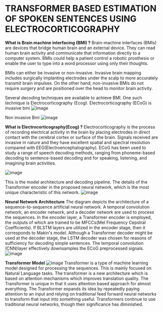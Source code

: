 # TRANSFORMER BASED ESTIMATION OF SPOKEN SENTENCES USING ELECTROCORTICOGRAPHY

**What is Brain machine interfacing (BMI) ?**
Brain-machine interfaces (BMIs) are devices that bridge human brain and an external device. They can read human brain activity and communicate that information directly to a computer system. BMIs could help a patient control a robotic prosthesis or enable the user to type into a word processor using only their thoughts.

BMIs can either be invasive or non-invasive. Invasive brain mapping includes surgically implanting electrodes under the scalp to more accurately transmit brain impulses. On the other hand, non-invasive BMIs do not require surgery and are positioned over the head to monitor brain activity. 

Several decoding techniques are available to achieve BMI. One such technique is Electrocorticography (Ecog).
Electrocorticography (ECoG) is invasive bmi
![image](https://github.com/krishnavenika/FIRST/assets/107589860/ef46b55c-fb88-4ce2-8a5d-acaedaa62c1f)

Non invasive Bmi
![image](https://github.com/krishnavenika/FIRST/assets/107589860/485bb089-2b77-4825-a2cc-ecb48d77e655)

**What is Electrocorticography(Ecog) ?**
Electrocorticography is the process of recording electrical activity in the brain by placing electrodes in direct contact with the cerebral cortex or surface of the brain.
Signals received are invasive in nature and they have excellent spatial and spectral resolution compared with EEG(Electroencephalography).
ECoG has been used to study a range of speech decoding methods, ranging from phoneme-based decoding to sentence-based decoding and for speaking, listening, and imagining brain activities.

![image](https://github.com/krishnavenika/FIRST/assets/107589860/5311393f-806a-412d-baff-b4a709623e26)

This is the model architecture and decoding pipeline. The details of the Transformer encoder in the proposed neural network, which is the most unique characteristic of this network.
![image](https://github.com/krishnavenika/FIRST/assets/107589860/9dacc681-e06c-4db8-bbfb-da24dffb6a3b)


**Neural Network Architecture**
The diagram depicts the architecture of a sequence-to-sequence artificial neural network. A temporal convolution network, an encoder network, and a decoder network are used to process the sequences.
In the encoder layer, a Transformer encoder is employed, the outputs of which are trained to be MFCCs(Mel Frequency Cepstral Coefficients). If  BLSTM layers are utilized in the encoder stage, then it corresponds to Makin's model. Although a Transformer decoder might be used at the decoder stage, the LSTM decoder was chosen for reasons of sufficiency for decoding simple sentences.
The temporal convolution (CNN)layer effectively downsamples the ECoG preprocessed signals. 
![image](https://github.com/krishnavenika/FIRST/assets/107589860/e586012c-43bf-4d2f-83bf-21d8fa824abd)

**Transformer Model**
![image](https://github.com/krishnavenika/FIRST/assets/107589860/0c3c1e58-0b4b-49f3-9939-391807b7aefd)
Transformer is a type of machine learning model designed for processing the sequences. This is mainly focused on Natural Language tasks.
The transformer is a new architecture which is based on attention mechanisms which improves translation quality. The Transformer is unique in that it uses attention based approach for almost everything. 
The Transformer expands its idea by repeatedly paying attention to an input and relying on traditional feed forward neural networks to transform that input into something useful. Transformers continue to use traditional neural networks, though their significance has diminished. 








